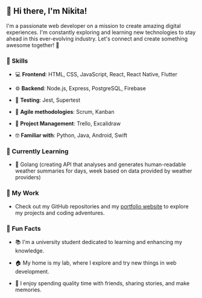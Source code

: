 ## 👋 Hi there, I'm Nikita!

I'm a passionate web developer on a mission to create amazing digital experiences. I'm constantly exploring and learning new technologies to stay ahead in this ever-evolving industry. Let's connect and create something awesome together! 🤝

### 🚀 Skills
- 💻 **Frontend**: HTML, CSS, JavaScript, React, React Native, Flutter

- ⚙️ **Backend**: Node.js, Express, PostgreSQL, Firebase

- 🧪 **Testing**: Jest, Supertest

- 🎯 **Agile methodologies**: Scrum, Kanban

- 🔧 **Project Management**: Trello, Excalidraw

- 🤓 **Familiar with**: Python, Java, Android, Swift


### 🌱 Currently Learning
- 🦾 Golang (creating API that analyses and generates human-readable weather summaries for days, week based on data provided by weather providers)

### 💼 My Work
- Check out my GitHub repositories and my [portfolio website](https://lendi.dev) to explore my projects and coding adventures.

### 🎉 Fun Facts
- 📚 I'm a university student dedicated to learning and enhancing my knowledge.

- 🏠 My home is my lab, where I explore and try new things in web development.

- 👥 I enjoy spending quality time with friends, sharing stories, and make memories.
